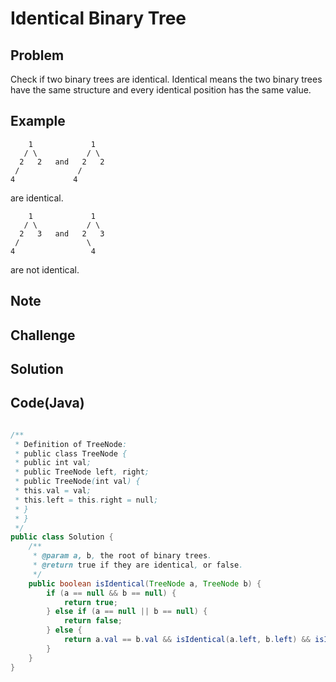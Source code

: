 Identical Binary Tree
===


Problem
-------

Check if two binary trees are identical. Identical means the two binary trees have the same structure and every identical position has the same value.

Example
-------

        1             1
       / \           / \
      2   2   and   2   2
     /             /
    4             4

are identical.

        1             1
       / \           / \
      2   3   and   2   3
     /               \
    4                 4

are not identical.

Note
---------

Challenge
---------

Solution
--------



Code(Java)
----------

```java

/**
 * Definition of TreeNode:
 * public class TreeNode {
 * public int val;
 * public TreeNode left, right;
 * public TreeNode(int val) {
 * this.val = val;
 * this.left = this.right = null;
 * }
 * }
 */
public class Solution {
    /**
     * @param a, b, the root of binary trees.
     * @return true if they are identical, or false.
     */
    public boolean isIdentical(TreeNode a, TreeNode b) {
        if (a == null && b == null) {
            return true;
        } else if (a == null || b == null) {
            return false;
        } else {
            return a.val == b.val && isIdentical(a.left, b.left) && isIdentical(a.right, b.right);
        }
    }
}
```